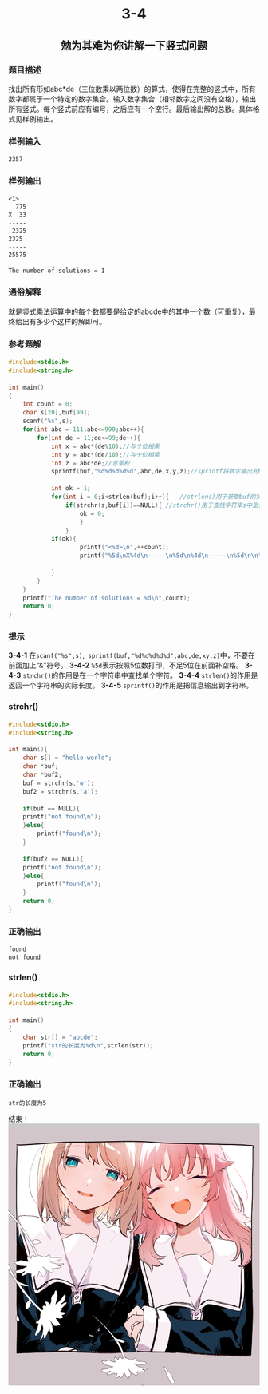 # <center>3-4</center>
## <center>勉为其难为你讲解一下竖式问题</center>
  
### 题目描述
  
 找出所有形如abc*de（三位数乘以两位数）的算式，使得在完整的竖式中，所有数字都属于一个特定的数字集合。输入数字集合（相邻数字之间没有空格），输出所有竖式。每个竖式前应有编号，之后应有一个空行。最后输出解的总数。具体格式见样例输出。
  
 ### 样例输入
 ```
 2357
 ```
  
 ### 样例输出
 ```
 <1>
   775
 X  33
 -----
  2325
 2325 
 -----
 25575
  
 The number of solutions = 1
 ```
  
 ### 通俗解释
 就是竖式乘法运算中的每个数都要是给定的abcde中的其中一个数（可重复），最终给出有多少个这样的解即可。
  
### 参考题解
```c
#include<stdio.h>
#include<string.h>
  
int main()
{
    int count = 0;
    char s[20],buf[99];
    scanf("%s",s);
    for(int abc = 111;abc<=999;abc++){
        for(int de = 11;de<=99;de++){
            int x = abc*(de%10);//与个位相乘
            int y = abc*(de/10);//与十位相乘
            int z = abc*de;//总乘积
            sprintf(buf,"%d%d%d%d%d",abc,de,x,y,z);//sprintf将数字输出到buf数组中
  
            int ok = 1;
            for(int i = 0;i<strlen(buf);i++){   //strlen()用于获取buf的实际长度
                if(strchr(s,buf[i])==NULL){ //strchr()用于查找字符串s中是否包含字符buf[i]     
                    ok = 0;
                    }
                }
            if(ok){
                    printf("<%d>\n",++count);
                    printf("%5d\nX%4d\n-----\n%5d\n%4d\n-----\n%5d\n\n",abc,de,x,y,z);
  
            }
        }
    }
    printf("The number of solutions = %d\n",count);
    return 0;
}
```
  
### 提示
**3-4-1** 在` scanf("%s",s) `,` sprintf(buf,"%d%d%d%d%d",abc,de,xy,z)`中，不要在前面加上“&”符号。
**3-4-2** ` %5d `表示按照5位数打印，不足5位在前面补空格。
**3-4-3** ` strchr() `的作用是在一个字符串中查找单个字符。
**3-4-4** ` strlen() `的作用是返回一个字符串的实际长度。
**3-4-5** ` sprintf() `的作用是把信息输出到字符串。
  
### strchr()
```c
#include<stdio.h>
#include<string.h>
  
int main(){
    char s[] = "hello world";
    char *buf;
    char *buf2;
    buf = strchr(s,'w');
    buf2 = strchr(s,'a');
  
    if(buf == NULL){
    printf("not found\n");
    }else{
        printf("found\n");
    }
  
    if(buf2 == NULL){
    printf("not found\n");
    }else{
        printf("found\n");
    }
    return 0;
}
```
  
### 正确输出
```
found
not found
```
  
### strlen()
```c
#include<stdio.h>
#include<string.h>
  
int main()
{
    char str[] = "abcde";
    printf("str的长度为%d\n",strlen(str));
    return 0;
}
```
  
### 正确输出
```
str的长度为5
```
  
结束！
![](20230610_181049.jpg )
  
  
  
  
  
  